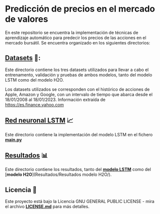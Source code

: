 # Predicción de precios en el mercado de valores

En este repositorio se encuentra la implementación de técnicas de aprendizaje automático para predecir los precios de las acciones en el mercado bursátil. Se encuentra organizado en los siguientes directorios:

## [Datasets](./Datasets) 📂:
Este directorio contiene los tres datasets utilizados para llevar a cabo el entrenamento, validación y pruebas de ambos modelos, tanto del modelo LSTM como del modelo H2O.

Los datasets utilizados se corresponden con el histórico de acciones de Apple, Amazon y Google, con un intervalo de tiempo que abarca desde el 18/01/2008 al 18/01/2023. Información extraída de https://es.finance.yahoo.com

## [Red neuronal LSTM](./Red_neuronal_LSTM) 📈

Este directorio contiene la implementación del modelo LSTM en el fichero [**main.py**](Red_neuronal_LSTM/main.py)

## [Resultados](./Resultados) 📊

Este directorio contiene los resultados, tanto del [**modelo LSTM**](Resultados/Resultados_modelo_propio_LSTM/) como del [**modelo H2O**](Resultados/Resultados modelo H2O/).

## Licencia 📄

Este proyecto está bajo la Licencia GNU GENERAL PUBLIC LICENSE - mira el archivo [**LICENSE.md**](LICENSE.md) para más detalles.
